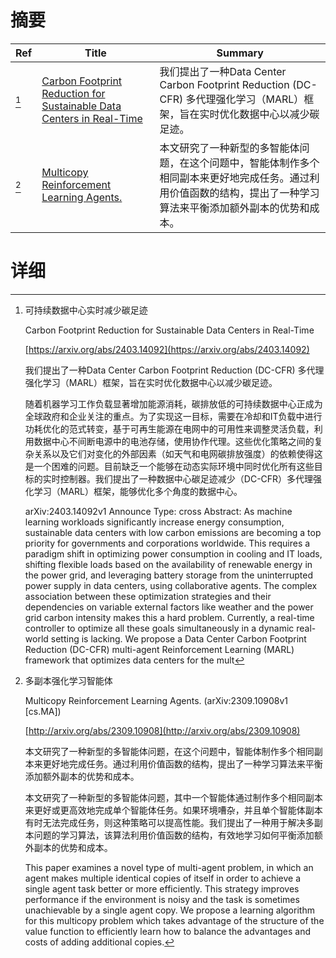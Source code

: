 # 摘要

| Ref | Title | Summary |
| --- | --- | --- |
| [^1] | [Carbon Footprint Reduction for Sustainable Data Centers in Real-Time](https://arxiv.org/abs/2403.14092) | 我们提出了一种Data Center Carbon Footprint Reduction (DC-CFR) 多代理强化学习（MARL）框架，旨在实时优化数据中心以减少碳足迹。 |
| [^2] | [Multicopy Reinforcement Learning Agents.](http://arxiv.org/abs/2309.10908) | 本文研究了一种新型的多智能体问题，在这个问题中，智能体制作多个相同副本来更好地完成任务。通过利用价值函数的结构，提出了一种学习算法来平衡添加额外副本的优势和成本。 |

# 详细

[^1]: 可持续数据中心实时减少碳足迹

    Carbon Footprint Reduction for Sustainable Data Centers in Real-Time

    [https://arxiv.org/abs/2403.14092](https://arxiv.org/abs/2403.14092)

    我们提出了一种Data Center Carbon Footprint Reduction (DC-CFR) 多代理强化学习（MARL）框架，旨在实时优化数据中心以减少碳足迹。

    

    随着机器学习工作负载显著增加能源消耗，碳排放低的可持续数据中心正成为全球政府和企业关注的重点。为了实现这一目标，需要在冷却和IT负载中进行功耗优化的范式转变，基于可再生能源在电网中的可用性来调整灵活负载，利用数据中心不间断电源中的电池存储，使用协作代理。这些优化策略之间的复杂关系以及它们对变化的外部因素（如天气和电网碳排放强度）的依赖使得这是一个困难的问题。目前缺乏一个能够在动态实际环境中同时优化所有这些目标的实时控制器。我们提出了一种数据中心碳足迹减少（DC-CFR）多代理强化学习（MARL）框架，能够优化多个角度的数据中心。

    arXiv:2403.14092v1 Announce Type: cross  Abstract: As machine learning workloads significantly increase energy consumption, sustainable data centers with low carbon emissions are becoming a top priority for governments and corporations worldwide. This requires a paradigm shift in optimizing power consumption in cooling and IT loads, shifting flexible loads based on the availability of renewable energy in the power grid, and leveraging battery storage from the uninterrupted power supply in data centers, using collaborative agents. The complex association between these optimization strategies and their dependencies on variable external factors like weather and the power grid carbon intensity makes this a hard problem. Currently, a real-time controller to optimize all these goals simultaneously in a dynamic real-world setting is lacking. We propose a Data Center Carbon Footprint Reduction (DC-CFR) multi-agent Reinforcement Learning (MARL) framework that optimizes data centers for the mult
    
[^2]: 多副本强化学习智能体

    Multicopy Reinforcement Learning Agents. (arXiv:2309.10908v1 [cs.MA])

    [http://arxiv.org/abs/2309.10908](http://arxiv.org/abs/2309.10908)

    本文研究了一种新型的多智能体问题，在这个问题中，智能体制作多个相同副本来更好地完成任务。通过利用价值函数的结构，提出了一种学习算法来平衡添加额外副本的优势和成本。

    

    本文研究了一种新型的多智能体问题，其中一个智能体通过制作多个相同副本来更好或更高效地完成单个智能体任务。如果环境嘈杂，并且单个智能体副本有时无法完成任务，则这种策略可以提高性能。我们提出了一种用于解决多副本问题的学习算法，该算法利用价值函数的结构，有效地学习如何平衡添加额外副本的优势和成本。

    This paper examines a novel type of multi-agent problem, in which an agent makes multiple identical copies of itself in order to achieve a single agent task better or more efficiently. This strategy improves performance if the environment is noisy and the task is sometimes unachievable by a single agent copy. We propose a learning algorithm for this multicopy problem which takes advantage of the structure of the value function to efficiently learn how to balance the advantages and costs of adding additional copies.
    

